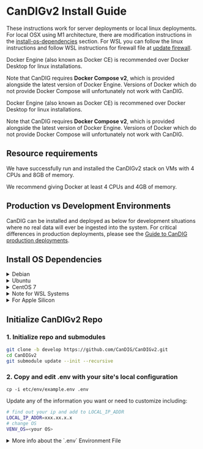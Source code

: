 # CanDIGv2 Install Guide

These instructions work for server deployments or local linux deployments. For local OSX using M1 architecture, there are modification instructions in the [install-os-dependencies](#install-os-dependencies) section. For WSL you can follow the linux instructions and follow WSL instructions for firewall file at [update firewall](#update-firewall).

Docker Engine (also known as Docker CE) is recommended over Docker Desktop for linux installations.

Note that CanDIG requires **Docker Compose v2**, which is provided alongside the latest version of Docker Engine. Versions of Docker which do not provide Docker Compose will unfortunately not work with CanDIG.

Docker Engine (also known as Docker CE) is recommened over Docker Desktop for linux installations.

Note that CanDIG requires **Docker Compose v2**, which is provided alongside the latest version of Docker Engine. Versions of Docker which do not provide Docker Compose will unfortunately not work with CanDIG.

## Resource requirements

We have successfully run and installed the CanDIGv2 stack on VMs with 4 CPUs and 8GB of memory.

We recommend giving Docker at least 4 CPUs and 4GB of memory.

## Production vs Development Environments

CanDIG can be installed and deployed as below for development situations where no real data will ever be ingested into the system. For critical differences in production deployments, please see the [Guide to CanDIG production deployments](production-candig.md).

## Install OS Dependencies

<details>
<summary>Debian</summary>

1. Update system/install dependencies

```bash
sudo apt update && \
  sudo apt dist-upgrade -y && \
  sudo apt autoclean && \
  sudo apt autoremove -y

sudo apt install -y git-core build-essential
```
yq >= 4 is required.  See [https://github.com/mikefarah/yq/#install](https://github.com/mikefarah/yq/#install) for install options.

2. Install Docker

```bash
# remove old versions (optional)
sudo apt-get remove docker docker-engine docker.io \
  containerd runc

sudo apt-get install \
  apt-transport-https \
  ca-certificates \
  curl \
  gnupg2 \
  software-properties-common

curl -fsSL https://download.docker.com/linux/debian/gpg | sudo apt-key add -
sudo add-apt-repository \
  "deb [arch=amd64] https://download.docker.com/linux/debian \
  $(lsb_release -cs) \
  stable"

sudo apt-get update

sudo apt-get install docker-ce docker-ce-cli containerd.io

sudo systemctl enable docker

sudo systemctl start docker

sudo usermod -aG docker $(whoami)
```

Continue to [Configure .env](#configure-.env) section below

</details>

<details>

<summary>Ubuntu</summary>

1. Update system/install dependencies
```bash
sudo apt-get update

sudo apt-get install \
  apt-transport-https \
  ca-certificates \
  curl \
  gnupg2 \
  software-properties-common \
  apt-transport-https \
  ca-certificates curl \
  software-properties-common \
  make \
  gcc
```

yq >= 4 is required.  The apt version is outdated.  So:
```bash
sudo apt install snapd
sudo snap install yq
```

2. Install Docker

Follow the [official Docker directions](https://docs.docker.com/engine/install/ubuntu/).  Installation using the [apt repository method](https://docs.docker.com/engine/install/ubuntu/#install-using-the-repository) is recommended.

Set docker to run as a service on startup.
```bash
sudo systemctl enable docker

sudo systemctl start docker
```
You may have to reboot (not just log out).

Add yourself to the docker group rather than use sudo all the time.
```bash
sudo usermod -aG docker $(whoami)
```
You may have to log out or restart your shell for this setting to take effect.

Verify that you are a member of the `docker` group with:
```bash
groups
# or
getent group docker
```

Continue to [Configure .env](#configure-.env) section below

</details>

<details>

<summary>CentOS 7</summary>

1. Update system/install dependencies

```bash
sudo yum update

sudo yum install -y git-core

sudo yum groupinstall -y 'Development Tools'
```

2. Install Docker

```bash
# remove old versions (optional)
sudo yum remove -y docker \
  docker-client \
  docker-client-latest \
  docker-common \
  docker-latest \
  docker-latest-logrotate \
  docker-logrotate \
  docker-engine

sudo yum install -y yum-utils \
  device-mapper-persistent-data \
  lvm2

sudo yum-config-manager -y \
  --add-repo \
  https://download.docker.com/linux/centos/docker-ce.repo

sudo yum update

sudo yum install -y docker-ce docker-ce-cli containerd.io

sudo systemctl enable docker

sudo systemctl start docker

sudo usermod -aG docker $(whoami)
```
yq >= 4 is required.  See [https://github.com/mikefarah/yq/#install](https://github.com/mikefarah/yq/#install) for install options.

Continue to [Configure .env](#configure-.env) section below

</details>

<details>

<summary>Note for WSL Systems</summary>

Miniconda3 must be installed at `~/miniconda3` on WSL systems to avoid an infinite symlink loop. Add `CONDA_INSTALL = ~/miniconda3`  above `CONDA = $(CONDA_INSTALL)/bin/conda` in the Makefile to avoid this issue. You can also use the below command to move the miniconda3 installation to the correct location.

```bash
bash bin/miniconda_install.sh -f -b -u -p ~/miniconda3
```

yq >= 4 is required, but the conda version is outdated.  Install the latest version system-wide by following the instructions at [the yq GitHub](https://github.com/mikefarah/yq/#install).

Continue to [Configure .env](#configure-.env) section below

</details>

<details>

<summary>For Apple Silicon</summary>

### 1. Install OS Dependencies

- Install dependencies

```bash
brew install gettext
brew link --force gettext
brew install jq
brew install yq
```

- Get [Docker Desktop for Apple Silicon](https://docs.docker.com/desktop/install/mac-install/). Be sure to start it.

### 2. Initialize CanDIGv2 Repo

```bash
git clone -b develop https://github.com/CanDIG/CanDIGv2.git
cd CanDIGv2
git submodule update --init --recursive
cp -i etc/env/example.env .env
```

### 3. Update .env file

```bash
# find out your ip and add to LOCAL_IP_ADDR
LOCAL_IP_ADDR=xxx.xx.x.x
# change OS
VENV_OS=arm64mac
```

Edit /etc/hosts on the machine (`sudo nano /etc/hosts`):

```bash
::1 candig.docker.internal
```

### 4. Initialize conda

```bash
make bin-all
make init-conda
conda activate candig
```

### 5. Build and test

```bash
make build-all
make test-integration
```

</details>

## Initialize CanDIGv2 Repo


### 1. Initialize repo and submodules
```bash
git clone -b develop https://github.com/CanDIG/CanDIGv2.git
cd CanDIGv2
git submodule update --init --recursive
```

### 2. Copy and edit .env with your site's local configuration


```
cp -i etc/env/example.env .env
```

Update any of the information you want or need to customize including:

```bash
# find out your ip and add to LOCAL_IP_ADDR
LOCAL_IP_ADDR=xxx.xx.x.x
# change OS
VENV_OS=<your OS>
```

<details>

<summary>More info about the `.env` Environment File</summary>

You need an `.env` file in the project root directory, which contains a set of global variables that are used as reference to the various parameters, plugins, and config options that operators can modify for testing purposes. This repo contains an example `.env` file in `etc/env/example.env`.

For a basic desktop sandbox setup, the example variable file needs very little (if any) modification.

When deploying CanDIGv2
using `make`, `.env` is imported by `make` and all uncommented variables are added as environment variables via
`export`.

Some of the functionality that is controlled through `.env` are:

* operating system flags
* change docker network, driver, and swarm host
* modify ports, protocols, and plugins for various services
* version control and app pinning
* pre-defined defaults for turnkey deployment

Environment variables defined in the `.env` file can be read in `docker-compose` scripts through the variable substitution operator
`${VAR}`.

```yaml
# example compose YAML using variable substitution with default option
services:
  consul:
    image: progrium/consul
    network_mode: ${DOCKER_MODE}
...
```

### 3. option A: install miniconda and initialize candig virtualenv

Use this option for systems installations. It installs miniconda in the candigv2 repo.

```bash
make bin-conda  # If this fails on WSL, see the Note for WSL Systems section above
make init-conda
```

### 3. option B. Use an existing Conda installation

If you want to use an existing conda installation on your local at the bottom of the [.env](../etc/env/example.env#L310), set `CONDA_INSTALL` to your existing conda installation path

```bash
make mkdir # skip most of bin-conda, but need the dir-creating step
make init-conda
```

### 4. Activate the candig virtualenv. It may be necessary to restart your shell before doing this

```bash
conda activate candig
```

<details>

<summary>Configuring CanDIG modules</summary>

Not all CanDIG modules are required for a minimal installation. The `CANDIG_MODULES` setting defines which modules are included in the deployment.

By default (if you copy the sample file from `etc/env/example.env`) the installation includes the minimal list of modules:

```
  CANDIG_MODULES=logging keycloak vault redis postgres htsget katsu query tyk opa federation candig-ingest candig-data-portal
```

Optional modules follow the `#` and include various monitoring components, workflow execution, and some older modules not generally installed.
 </details>

`install-all` will perform all of the steps to deploy CanDIG including the conda install, building images explicitly. **Note**: On Mac M1, you will not be able to use make install-all; instead, use the conda installation instructions as described above. Build-all will then build and compose the containers for you.


```bash
make install-all
```

`build-all` will do the same without running bin-conda and init-conda:

```bash
make build-all
```

On some machines (MacOS), if you get an error something like:
```
Please ensure the value of $CANDIG_DOMAIN in your .env file points to this machine
This should either be: 1) your local IP address, as assigned by your local network, or
2) a domain name that resolves to this IP address
```
it may be necessary to add the following to `/etc/hosts`:

In a terminal, run the following commands
```
sudo nano /etc/hosts
```

Then add the following line at the bottom of the file and save the changes:

```
::1	candig.docker.internal
```

In some other cases, it may be necessary to add your local/internal (network) IP manually, if the build process complains that it could not find the right IP (`ERROR: Your internet adapter could not be found automatically.` or `ERROR: More than one IP has been detected.`). In this case, find out what your local IP address is

```bash
# on mac
ifconfig en0 | awk '$1 == "inet" {print $2}'
# on linux
ip route | awk -F\  '/default/ {print $9}'
```

Then edit your .env file with:

```bash
LOCAL_IP_ADDR=<your local IP>
```
Where `<your local IP>` is your local network IP (e.g. 192.168.x.x)

If you can see the data portal at http://candig.docker.internal:5080/, your installation was successful.

Confirm your installation with the [automatic tests](/docs/ingest-and-test.md).


## Update Firewall

If the command still fails, it may be necessary to disable your local firewall, or edit it to allow requests from all ports used in the Docker stack.

Edit your firewall settings to allow connections from those adresses:

```bash
export DOCKER_BRIDGE_IP=$(docker network inspect bridge | grep Subnet | awk '{print $2}' | tr -d ',')
sudo ufw allow from $DOCKER_BRIDGE_IP to <your ip>
```

Re-run `make clean-authx` and `make init-authx` and it should work.

Once everything has run without errors, take a look at the documentation for
[ingesting data and testing the deployment](ingest-and-test.md) as well as
[how to modify code and test changes](docker-and-submodules.md) in
the context of the CanDIG stack.
